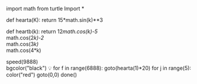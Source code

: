 import math
from turtle Import *

def hearta(K):
    return 15*math.sin(k)**3

def heartb(k):
    return 12*math.cos(k)-5*\
    math.cos(2*k)-2*\
    math.cos(3*k)*\
    math.cos(4*k)

speed(9888)    
bgcolor("black")
💡
for f in range(6888):
    goto(hearta(1)*20)
    for j in range(5):
        color("red")
    goto(0,0)
done()    
